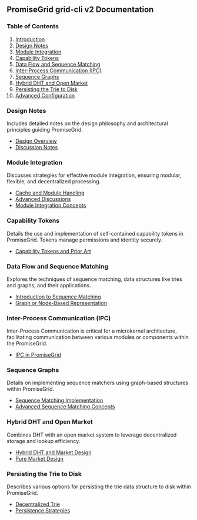 ## PromiseGrid grid-cli v2 Documentation

### Table of Contents

1. [Introduction](#introduction)
2. [Design Notes](#design-notes)
3. [Module Integration](#module-integration)
4. [Capability Tokens](#capability-tokens)
5. [Data Flow and Sequence Matching](#data-flow-and-sequence-matching)
6. [Inter-Process Communication (IPC)](#inter-process-communication-ipc)
7. [Sequence Graphs](#sequence-graphs)
8. [Hybrid DHT and Open Market](#hybrid-dht-and-open-market)
9. [Persisting the Trie to Disk](#persisting-the-trie-to-disk)
10. [Advanced Configuration](#advanced-configuration)

### Design Notes

Includes detailed notes on the design philosophy and architectural principles guiding PromiseGrid. 

- [Design Overview](./doc/00.md)
- [Discussion Notes](./doc/01.md)

### Module Integration

Discusses strategies for effective module integration, ensuring modular, flexible, and decentralized processing.

- [Cache and Module Handling](./doc/02.md)
- [Advanced Discussions](./doc/03.md)
- [Module Integration Concepts](./doc/04.md)

### Capability Tokens

Details the use and implementation of self-contained capability tokens in PromiseGrid. Tokens manage permissions and identity securely.

- [Capability Tokens and Prior Art](./doc/150-capability-tokens.md)

### Data Flow and Sequence Matching

Explores the techniques of sequence matching, data structures like tries and graphs, and their applications.

- [Introduction to Sequence Matching](./doc/200-sequence.md)
- [Graph or Node-Based Representation](./doc/210-sequence-graph.md)

### Inter-Process Communication (IPC)

Inter-Process Communication is critical for a microkernel architecture, facilitating communication between various modules or components within the PromiseGrid.

- [IPC in PromiseGrid](./doc/320-ipc.md)

### Sequence Graphs

Details on implementing sequence matchers using graph-based structures within PromiseGrid.

- [Sequence Matching Implementation](./doc/220-graph.md)
- [Advanced Sequence Matching Concepts](./doc/221-graph.md)

### Hybrid DHT and Open Market

Combines DHT with an open market system to leverage decentralized storage and lookup efficiency.

- [Hybrid DHT and Market Design](./doc/343-dht.md)
- [Pure Market Design](./doc/344-market.md)

### Persisting the Trie to Disk

Describes various options for persisting the trie data structure to disk within PromiseGrid.

- [Decentralized Trie](./doc/345-dtrie.md)
- [Persistence Strategies](./doc/346-persist.md)
